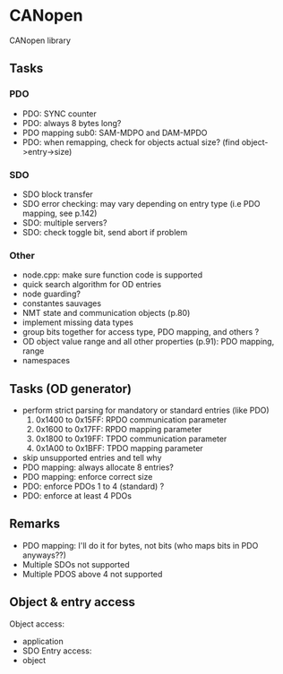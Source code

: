 # CANopen
CANopen library

## Tasks
### PDO
- PDO: SYNC counter
- PDO: always 8 bytes long?
- PDO mapping sub0: SAM-MDPO and DAM-MPDO
- PDO: when remapping, check for objects actual size? (find object->entry->size)

### SDO
- SDO block transfer
- SDO error checking: may vary depending on entry type (i.e PDO mapping, see p.142)
- SDO: multiple servers?
- SDO: check toggle bit, send abort if problem

### Other
- node.cpp: make sure function code is supported
- quick search algorithm for OD entries
- node guarding?
- constantes sauvages
- NMT state and communication objects (p.80)
- implement missing data types
- group bits together for access type, PDO mapping, and others ?
- OD object value range and all other properties (p.91): PDO mapping, range
- namespaces

## Tasks (OD generator)
- perform strict parsing for mandatory or standard entries (like PDO)
    1. 0x1400 to 0x15FF: RPDO communication parameter
    2. 0x1600 to 0x17FF: RPDO mapping parameter
    3. 0x1800 to 0x19FF: TPDO communication parameter
    3. 0x1A00 to 0x1BFF: TPDO mapping parameter
- skip unsupported entries and tell why
- PDO mapping: always allocate 8 entries?
- PDO mapping: enforce correct size
- PDO: enforce PDOs 1 to 4 (standard) ?
- PDO: enforce at least 4 PDOs

## Remarks
- PDO mapping: I'll do it for bytes, not bits (who maps bits in PDO anyways??)
- Multiple SDOs not supported
- Multiple PDOS above 4 not supported

## Object & entry access
Object access:
- application
- SDO
Entry access:
- object
